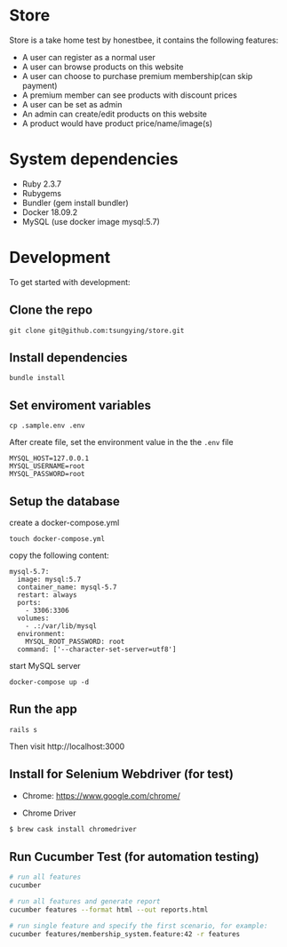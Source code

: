 # Store

Store is a take home test by honestbee, it contains the following features:
* A user can register as a normal user
* A user can browse products on this website
* A user can choose to purchase premium membership(can skip payment)
* A premium member can see products with discount prices
* A user can be set as admin
* An admin can create/edit products on this website
* A product would have product price/name/image(s)

# System dependencies
  * Ruby 2.3.7
  * Rubygems
  * Bundler (gem install bundler)
  * Docker 18.09.2
  * MySQL (use docker image mysql:5.7)

# Development
To get started with development:

## Clone the repo
```
git clone git@github.com:tsungying/store.git
```

## Install dependencies
```
bundle install
```

## Set enviroment variables
```
cp .sample.env .env
```
After create file, set the environment value in the the `.env` file
```
MYSQL_HOST=127.0.0.1
MYSQL_USERNAME=root
MYSQL_PASSWORD=root
```

## Setup the database

create a docker-compose.yml
```
touch docker-compose.yml
```

copy the following content:
```
mysql-5.7:
  image: mysql:5.7
  container_name: mysql-5.7
  restart: always
  ports:
    - 3306:3306
  volumes:
    - .:/var/lib/mysql
  environment:
    MYSQL_ROOT_PASSWORD: root
  command: ['--character-set-server=utf8']
```

start MySQL server
```
docker-compose up -d
```

## Run the app
```
rails s
```
Then visit http://localhost:3000

## Install for Selenium Webdriver (for test)

- Chrome: https://www.google.com/chrome/

- Chrome Driver

``` sh
$ brew cask install chromedriver
```

## Run Cucumber Test (for automation testing)

``` sh
# run all features
cucumber

# run all features and generate report
cucumber features --format html --out reports.html

# run single feature and specify the first scenario, for example:
cucumber features/membership_system.feature:42 -r features
```
